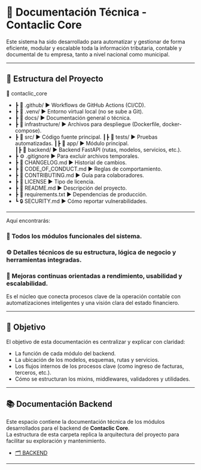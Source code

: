 # 📘 Documentación Técnica - Contaclic Core

Este sistema ha sido desarrollado para automatizar y gestionar de forma eficiente, modular y escalable toda la información tributaria, contable y documental de tu empresa, tanto a nivel nacional como municipal.

---

## 📁 Estructura del Proyecto

📁 contaclic_core
- ┣ 📂 .github/                 ▶️  Workflows de GitHub Actions (CI/CD).
- ┣ 📂 .venv/                   ▶️  Entorno virtual local (no se sube a Git).
- ┣ 📂 docs/                    ▶️  Documentación general o técnica.
- ┣ 📂 infrastructure/          ▶️  Archivos para despliegue (Dockerfile, docker-compose).
- ┣ 📂 src/                     ▶️  Código fuente principal.
       ┃┣ 📂 tests/             ▶️  Pruebas automatizadas.
       ┃┣ 📂 app/               ▶️  Módulo principal.          
           ┃┣ 📂 backend/       ▶️  Backend FastAPI (rutas, modelos, servicios, etc.).
- ┣ ⚙️ .gitignore               ▶️  Para excluir archivos temporales.
- ┣ 📝 CHANGELOG.md             ▶️  Historial de cambios.
- ┣ 📝 CODE_OF_CONDUCT.md       ▶️  Reglas de comportamiento.
- ┣ 📄 CONTRIBUTING.md          ▶️  Guía para colaboradores.
- ┣ 📄 LICENSE                  ▶️  Tipo de licencia.
- ┣ 📄 README.md                ▶️  Descripción del proyecto.
- ┣ 📄 requirements.txt         ▶️  Dependencias de producción.
- ┗ 🔒 SECURITY.md              ▶️  Cómo reportar vulnerabilidades.

---

Aquí encontrarás:

### 🧩 Todos los módulos funcionales del sistema.

### ⚙️ Detalles técnicos de su estructura, lógica de negocio y herramientas integradas.

### 🚀 Mejoras continuas orientadas a rendimiento, usabilidad y escalabilidad.


Es el núcleo que conecta procesos clave de la operación contable con automatizaciones inteligentes y una visión clara del estado financiero.

---

## 📌 Objetivo

El objetivo de esta documentación es centralizar y explicar con claridad:

- La función de cada módulo del backend.
- La ubicación de los modelos, esquemas, rutas y servicios.
- Los flujos internos de los procesos clave (como ingreso de facturas, terceros, etc.).
- Cómo se estructuran los mixins, middlewares, validadores y utilidades.

---

## 📚 Documentación Backend

Este espacio contiene la documentación técnica de los módulos desarrollados para el backend de **Contaclic Core**.  
La estructura de esta carpeta replica la arquitectura del proyecto para facilitar su exploración y mantenimiento.

- [🗂️ BACKEND](./backend/README.md)

---